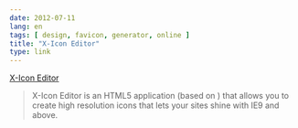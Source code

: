 ```yaml
---
date: 2012-07-11
lang: en
tags: [ design, favicon, generator, online ]
title: "X-Icon Editor"
type: link
---
```


[X-Icon Editor](http://www.xiconeditor.com/)

> X-Icon Editor is an HTML5 application (based on ) that allows you to
> create high resolution icons that lets your sites shine with IE9 and
> above.

